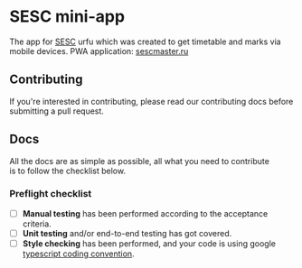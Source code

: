 # SESC mini-app
The app for [SESC](https://lyceum.urfu.ru/) urfu which was created to get timetable and marks via mobile devices.
PWA application: [sescmaster.ru](https://sescmaster.ru)

## Contributing
If you're interested in contributing, please read our contributing docs before submitting a pull request.

## Docs
All the docs are as simple as possible, all what you need to contribute\
is to follow the checklist below.

### Preflight checklist
- [ ] **Manual testing** has been performed according to the acceptance criteria.
- [ ] **Unit testing** and/or end-to-end testing has got covered.
- [ ] **Style checking** has been performed, and your code is using google [typescript coding convention](https://google.github.io/styleguide/tsguide.html).